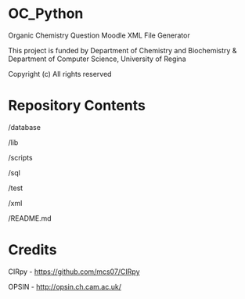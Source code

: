 # OC_Python

Organic Chemistry Question Moodle XML File Generator

This project is funded by Department of Chemistry and Biochemistry & Department of Computer Science, University of Regina

Copyright (c) All rights reserved

# Repository Contents

/database

/lib

/scripts

/sql

/test

/xml

/README.md

# Credits

CIRpy - https://github.com/mcs07/CIRpy

OPSIN - http://opsin.ch.cam.ac.uk/
